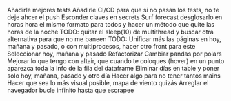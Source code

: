 Añadirle mejores tests
Añadirle CI/CD para que si no pasan los tests, no te deje ahcer el push
Esconder claves en secrets
Surf forecast desglosarlo en horas
hora el mismo formato para todos y hacer un método que quite las horas de la noche
TODO: quitar el sleep(10) de multithread y buscar otra alternativa para que no me baneen
TODO: Unificar más las páginas en hoy, mañana y pasado, o con multiprocesos, hacer otro front para este
Seleccionar hoy, mañana y pasado
Refactorizar
Cambiar pandas por polars
Mejorar lo que tengo con altair, que cuando te coloques (hover) en un punto aparezca toda la info de la fila del dataframe
Eliminar días en table y poner solo hoy, mañana, pasado y otro día
Hacer algo para no tener tantos mains
Hacer que sea lo más visual posible, mapa de viento quizás
Arreglar el navegador bucle infinito hasta que escrapee